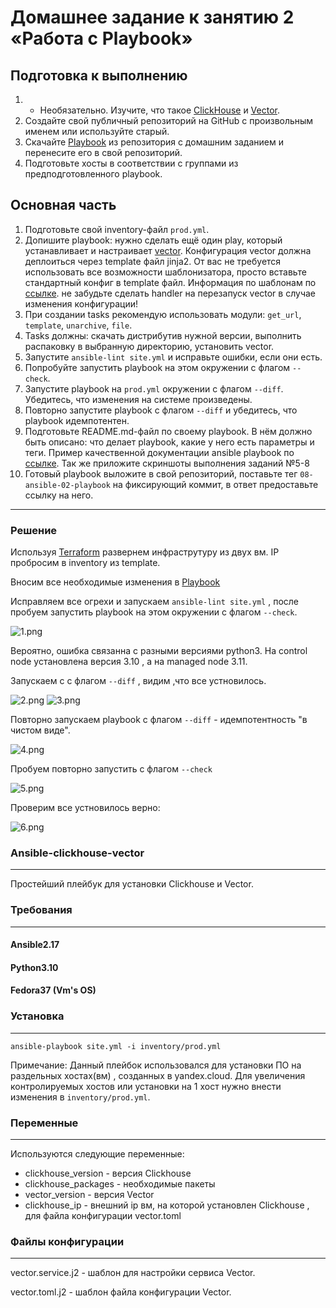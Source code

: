 # Домашнее задание к занятию 2 «Работа с Playbook»

## Подготовка к выполнению

1. * Необязательно. Изучите, что такое [ClickHouse](https://www.youtube.com/watch?v=fjTNS2zkeBs) и [Vector](https://www.youtube.com/watch?v=CgEhyffisLY).
2. Создайте свой публичный репозиторий на GitHub с произвольным именем или используйте старый.
3. Скачайте [Playbook](./playbook/) из репозитория с домашним заданием и перенесите его в свой репозиторий.
4. Подготовьте хосты в соответствии с группами из предподготовленного playbook.

## Основная часть

1. Подготовьте свой inventory-файл `prod.yml`.
2. Допишите playbook: нужно сделать ещё один play, который устанавливает и настраивает [vector](https://vector.dev). Конфигурация vector должна деплоиться через template файл jinja2. От вас не требуется использовать все возможности шаблонизатора, просто вставьте стандартный конфиг в template файл. Информация по шаблонам по [ссылке](https://www.dmosk.ru/instruktions.php?object=ansible-nginx-install). не забудьте сделать handler на перезапуск vector в случае изменения конфигурации!
3. При создании tasks рекомендую использовать модули: `get_url`, `template`, `unarchive`, `file`.
4. Tasks должны: скачать дистрибутив нужной версии, выполнить распаковку в выбранную директорию, установить vector.
5. Запустите `ansible-lint site.yml` и исправьте ошибки, если они есть.
6. Попробуйте запустить playbook на этом окружении с флагом `--check`.
7. Запустите playbook на `prod.yml` окружении с флагом `--diff`. Убедитесь, что изменения на системе произведены.
8. Повторно запустите playbook с флагом `--diff` и убедитесь, что playbook идемпотентен.
9. Подготовьте README.md-файл по своему playbook. В нём должно быть описано: что делает playbook, какие у него есть параметры и теги. Пример качественной документации ansible playbook по [ссылке](https://github.com/opensearch-project/ansible-playbook). Так же приложите скриншоты выполнения заданий №5-8
10. Готовый playbook выложите в свой репозиторий, поставьте тег `08-ansible-02-playbook` на фиксирующий коммит, в ответ предоставьте ссылку на него.

---

### Решение

Используя [Terraform](./terraform) развернем инфраструтуру из двух вм. IP пробросим в inventory из template.

Вносим все необходимые изменения в [Playbook](./playbook/site.yml)

Исправляем все огрехи и запускаем `ansible-lint site.yml` , после пробуем запустить playbook на этом окружении с флагом `--check`.

![1.png](./img/1.png)

Вероятно, ошибка связанна с разными версиями python3. На control node установлена версия 3.10 , а на managed node 3.11.

Запускаем с с флагом `--diff` , видим ,что все устновилось.

![2.png](./img/2.png)
![3.png](./img/3.png)

Повторно запускаем playbook с флагом `--diff` - идемпотентность "в чистом виде". 

![4.png](./img/4.png)

Пробуем повторно запустить с флагом `--check`

![5.png](./img/5.png)

Проверим все устновилось верно:

![6.png](./img/6.png)

### Ansible-clickhouse-vector
---
Простейший плейбук для установки Clickhouse и Vector.

### Требования
---

#### Ansible2.17
#### Python3.10
#### Fedora37 (Vm's OS)

### Установка
---

`ansible-playbook site.yml -i inventory/prod.yml`

Примечание: 
Данный плейбок использовался для установки ПО на раздельных хостах(вм) , созданных в yandex.cloud.
Для увеличения контролируемых хостов или установки на 1 хост нужно внести изменения в `inventory/prod.yml`.

### Переменные
---
Используются следующие переменные:

- clickhouse_version  -  версия Clickhouse
- clickhouse_packages -  необходимые пакеты
- vector_version      -  версия Vector
- clickhouse_ip       -  внешний ip вм, на которой установлен Clickhouse , для файла конфигурации vector.toml 

### Файлы конфигурации
---
vector.service.j2 - шаблон для настройки сервиса Vector.

vector.toml.j2 - шаблон файла конфигурации Vector.

